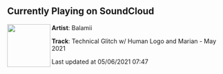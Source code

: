 ## Currently Playing on SoundCloud

[<img align="left" width="100" src="https://i1.sndcdn.com/artworks-RaZLRypJUGk4YPkQ-uxoJbQ-t500x500.jpg">](https://soundcloud.com/balamii/technical-glitch-w-human-logo-and-marian-may-2021)

**Artist**: Balamii 

**Track**: Technical Glitch w/ Human Logo and Marian - May 2021

Last updated at 05/06/2021 07:47
